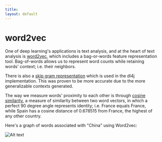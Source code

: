 ```yaml
---
title: 
layout: default
---
```


# word2vec

One of deep learning's applications is text analysis, and at the heart of text analysis is [word2vec](https://code.google.com/p/word2vec/), which includes a bag-or-words feature representation tool. Bag-of-words allows us to represent word counts while retaining words' context; i.e. their neighbors. 

There is also a [skip gram representation](http://homepages.inf.ed.ac.uk/ballison/pdf/lrec_skipgrams.pdf) which is used in the dl4j implementation. This was proven to be more accurate due to the more generalizable contexts generated.

The way we measure words' proximity to each other is through [cosine similarity](https://en.wikipedia.org/wiki/Cosine_similarity), a measure of similarity between two word vectors, in which a perfect 90 degree angle represents identity; i.e. France equals France, while Spain has a cosine distance of  0.678515 from France, the highest of any other country.

Here's a graph of words associated with "China" using Word2vec:

![Alt text](../img/word2vec.png)
<!---
Word2Vec is implemented [here]({{ site.baseurl }}/doc/com/ccc/deeplearning/word2vec/Word2Vec.html).
-->
